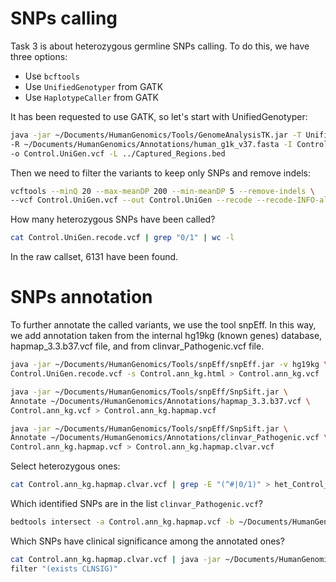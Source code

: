 # SNPs calling

Task 3 is about heterozygous germline SNPs calling. To do this, we have three options:

* Use `bcftools`
* Use `UnifiedGenotyper` from GATK
* Use `HaplotypeCaller` from GATK

It has been requested to use GATK, so let's start with UnifiedGenotyper:

```bash
java -jar ~/Documents/HumanGenomics/Tools/GenomeAnalysisTK.jar -T UnifiedGenotyper \
-R ~/Documents/HumanGenomics/Annotations/human_g1k_v37.fasta -I Control.sorted.dedup.realigned.recal.bam \
-o Control.UniGen.vcf -L ../Captured_Regions.bed
```

Then we need to filter the variants to keep only SNPs and remove indels:

```bash
vcftools --minQ 20 --max-meanDP 200 --min-meanDP 5 --remove-indels \
--vcf Control.UniGen.vcf --out Control.UniGen --recode --recode-INFO-all
```

How many heterozygous SNPs have been called?

```bash
cat Control.UniGen.recode.vcf | grep "0/1" | wc -l
```

In the raw callset, 6131  have been found.

# SNPs annotation

To further annotate the called variants, we use the tool snpEff. In this way, we add annotation taken from the internal hg19kg (known genes) database, hapmap_3.3.b37.vcf file, and from clinvar_Pathogenic.vcf file. 

```bash
java -jar ~/Documents/HumanGenomics/Tools/snpEff/snpEff.jar -v hg19kg \
Control.UniGen.recode.vcf -s Control.ann_kg.html > Control.ann_kg.vcf
```

```bash
java -jar ~/Documents/HumanGenomics/Tools/snpEff/SnpSift.jar \
Annotate ~/Documents/HumanGenomics/Annotations/hapmap_3.3.b37.vcf \
Control.ann_kg.vcf > Control.ann_kg.hapmap.vcf
```


```bash
java -jar ~/Documents/HumanGenomics/Tools/snpEff/SnpSift.jar \
Annotate ~/Documents/HumanGenomics/Annotations/clinvar_Pathogenic.vcf \
Control.ann_kg.hapmap.vcf > Control.ann_kg.hapmap.clvar.vcf
```

Select heterozygous ones:

```bash
cat Control.ann_kg.hapmap.clvar.vcf | grep -E "(^#|0/1)" > het_Control_ann_kg.hapmap.clvar.vcf
```

Which identified SNPs are in the list `clinvar_Pathogenic.vcf`?

```bash 
bedtools intersect -a Control.ann_kg.hapmap.vcf -b ~/Documents/HumanGenomics/Annotations/clinvar_Pathogenic.vcf | less
```

Which SNPs have clinical significance among the annotated ones?

```bash
cat Control.ann_kg.hapmap.clvar.vcf | java -jar ~/Documents/HumanGenomics/Tools/snpEff/SnpSift.jar \
filter "(exists CLNSIG)"
```

